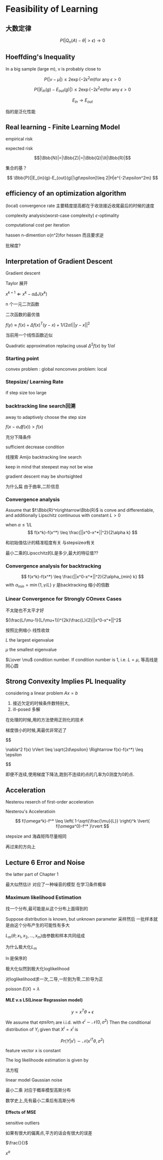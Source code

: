 # Feasibility of Learning

## 大数定律

$$P(|Q_n(A)-\theta| \gt \epsilon) \rightarrow 0$$

## Hoeffding's Inequality

In a big sample (large m), v is probably close to

$$P(|v - \mu|) \leq 2\exp(-2\epsilon^2m) \text{for any } \epsilon > 0$$

$$P(|E_{in}(g) - E_{out}(g)|) \leq 2\exp(-2\epsilon^2m) \text{for any } \epsilon > 0$$

$$E_{in} \rightarrow E_{out}$$

指的是泛化性能

## Real learning - Finite Learning Model

empirical risk

expected risk

$$|\Bbb{N}|=|\Bbb{Z}|=|\Bbb{Q}|\lt|\Bbb{R}|$$

集合的基？

$$ \Bbb{P}[|E_{in}(g)-E_{out}(g)|\gt\epsilon]\leq 2|H|e^{-2\epsilon^2m} $$

## efficiency of an optimization algorithm

 (local) convergence rate 主要精度提高都在于收敛接近收尾最后的时候的速度

 complexity analysis(worst-case complexity)
  $\epsilon$-optimality

computational cost per iteration

hassen n-dimention o(n^2)for hessen 而且要求逆

批梯度?

## Interpretation of Gradient Descent

Gradient descent

Taylor 展开

$x^{k+1}\Leftarrow x^k-\alpha \Delta J(x^k)$

n 个一元二次函数

二次函数的最优值

$f(y)\approx f(x)+\Delta f(x)^T(y-x)+1/(2\alpha)||y-x||^2$

当前用一个线性函数近似

Quadratic approximation replacing usual $\Delta^2f(x)$ by $1/\alpha I$

### Starting point

convex problem : global
nonconvex problem: local

### Stepsize/ Learning Rate

if step size too large

### backtracking line search回溯

away to adaptively choose the step size

$f(x-\alpha \varDelta f(x))>f(x)$

充分下降条件

sufficient decrease condition

线搜索 Amijo backtracking line search

keep in mind that steepest may not be wise

 gradient descent may be shortsighted

为什么扁 由于曲率,二阶信息

### Convergence analysis

Assume that $f:\Bbb{R}^n\rightarrow\Bbb{R}$ is conve and differentiable,  and additionally Lipschitz continuous with constant $L>0$

when $\alpha \leq 1/L$
$$ f(x^k)-f(x^*) \leq \frac{||x^0-x^*||^2}{2\alpha k} $$

和初始值估计的精准程度有关
与stepsize$\alpha$有关

最小二乘的Lipscchitz的L是多少,最大的特征值??

### Convergence analysis for backtracking

$$ f(x^k)-f(x^*) \leq \frac{||x^0-x^*||^2}{2\alpha_{min} k} $$
with $\alpha_{min}=\min\{1, \gamma/L\}$
$\gamma$ 是backtracking 缩小的倍数

### Linear Convergence for Strongly COnvex Cases

不太陡也不太平才好

$(\frac{L/\mu-1}{L/\mu+1})^{2k}\frac{L}{2}||x^0-x^*||^2$

按照比例缩小 线性收敛

$L$ the largest eigenvalue

$\mu$ the smallest eigenvalue

$L\over \mu$ condition number. If condition number is $1$, i.e. $L = \mu$, 等高线是同心圆

## Strong Convexity Implies PL Inequality

considering  a linear problem $Ax=b$

1. 接近欠定的时候条件数特别大,
2. ill-posed 多解

在处理的时候,用的方法使用正则化的技术

梯度很小的时候,离最优非常近了

$$

\nabla^2 f(x) \rVert \leq \sqrt{2d\epsilon}
\Rightarrow
f(x)-f(x^*)
\leq \epsilon

$$

即便不连续,使用梯度下降法,跑到不连续的点的几率为$0$测度为0的点.

## Acceleration

Nesterou reserch of first-order acceleration

Nesterou's Acceleratioin

$$
f(\omega^k)-f^*
\leq
\left(  1-\sqrt{\frac{\mu}{L}}  \right)^k
\lvert{  f(\omega^0)-f^*  }\rvert
$$

stepsize and 海森矩阵尽量相同

再过来的方向上

## Lecture 6 Error and Noise

the latter part of Chapter 1

最大似然估计
对应了一种噪音的模型
在学习条件概率

### Maximum likelihood Estimation

找一个分布,最可能是从这个分布上面得到的

Suppose distribution is known, but unknown  parameter
采样然后
一批样本就是由这个分布产生的可能性有多大

$L_m(\theta; x_1, x_2, ..., x_m)$由参数和样本共同组成

为什么极大化$L_m$

$\ln$是保序的

极大化似然到极大化loglikelihood

对loglikelihood求一次,二导,一阶到为零,二阶导为正

poisson $E(X)=\lambda$

#### MLE v.s LS(Linear Regrassion model)

$$ y=x^T\theta+\epsilon $$

We assume that $epsilon_i$ are i.i.d. with $\epsilon^i\sim\mathcal{N}(0,\sigma^2)$
Then the conditional distribution of $Y_i$ given that $X^i=x^i$ is

$$ Pr(Y \vert \mathrm{x}^i) \sim \mathcal{N}({\mathrm{x}^i}^T\theta, \sigma^2) $$

feature vector $\mathrm{x}$ is constant

The log likelihoode estimation is given by

法方程

linear model Gaussian noise

最小二乘 对应于概率模型高斯分布

数学史上,先有最小二乘后有高斯分布

#### Effects of MSE

sensitive outliers

如果有很大的偏离点,平方的话会有很大的误差

$\frac{}{}$

$x ^{a}$